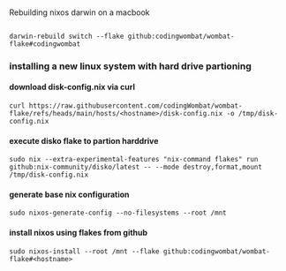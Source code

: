 ###
Rebuilding nixos darwin on a macbook
```shell

darwin-rebuild switch --flake github:codingwombat/wombat-flake#codingwombat
```

### installing a new linux system with hard drive partioning

#### download disk-config.nix via curl
```shell
curl https://raw.githubusercontent.com/codingWombat/wombat-flake/refs/heads/main/hosts/<hostname>/disk-config.nix -o /tmp/disk-config.nix
```

#### execute disko flake to partion harddrive
```shell
sudo nix --extra-experimental-features "nix-command flakes" run github:nix-community/disko/latest -- --mode destroy,format,mount /tmp/disk-config.nix
```

#### generate base nix configuration
```shell
sudo nixos-generate-config --no-filesystems --root /mnt
```

#### install nixos using flakes from github
```shell
sudo nixos-install --root /mnt --flake github:codingwombat/wombat-flake#<hostname>
```